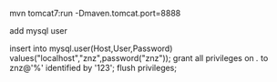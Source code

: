 mvn tomcat7:run -Dmaven.tomcat.port=8888

add mysql user

insert into mysql.user(Host,User,Password) values("localhost","znz",password("znz"));
grant all privileges on *.* to znz@'%' identified by '123';
flush privileges;